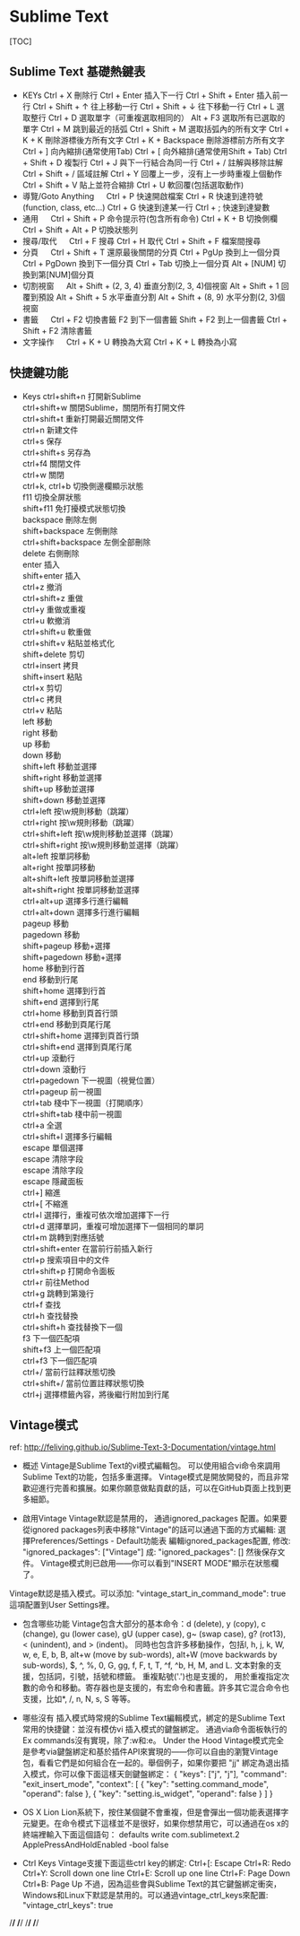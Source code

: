 # Sublime Text #
[TOC]

## Sublime Text 基礎熱鍵表 ##
- KEYs
Ctrl + X					刪除行
Ctrl + Enter				插入下一行
Ctrl + Shift + Enter		插入前一行
Ctrl + Shift + ↑			往上移動一行
Ctrl + Shift + ↓			往下移動一行
Ctrl + L					選取整行
Ctrl + D					選取單字（可重複選取相同的）
Alt + F3					選取所有已選取的單字
Ctrl + M					跳到最近的括弧
Ctrl + Shift + M			選取括弧內的所有文字
Ctrl + K + K				刪除游標後方所有文字
Ctrl + K + Backspace		刪除游標前方所有文字
Ctrl + ]					向內縮排(通常使用Tab)
Ctrl + [					向外縮排(通常使用Shift + Tab)
Ctrl + Shift + D			複製行
Ctrl + J					與下一行結合為同一行
Ctrl + /					註解與移除註解
Ctrl + Shift + /			區域註解
Ctrl + Y					回覆上一步，沒有上一步時重複上個動作
Ctrl + Shift + V			貼上並符合縮排
Ctrl + U					軟回覆(包括選取動作)
- 導覽/Goto Anything	　
Ctrl + P	快速開啟檔案
Ctrl + R	快速到達符號(function, class, etc…)
Ctrl + G	快速到達某一行
Ctrl + ;	快速到達變數
- 通用	　
Ctrl + Shift + P		命令提示符(包含所有命令)
Ctrl + K + B			切換側欄
Ctrl + Shift + Alt + P	切換狀態列
- 搜尋/取代	　
Ctrl + F			搜尋
Ctrl + H			取代
Ctrl + Shift + F	檔案間搜尋
- 分頁	　
Ctrl + Shift + T	還原最後關閉的分頁
Ctrl + PgUp			換到上一個分頁
Ctrl + PgDown		換到下一個分頁
Ctrl + Tab			切換上一個分頁
Alt + [NUM]			切換到第[NUM]個分頁
- 切割視窗	　
Alt + Shift + (2, 3, 4)		垂直分割(2, 3, 4)個視窗
Alt + Shift + 1				回覆到預設
Alt + Shift + 5				水平垂直分割
Alt + Shift + (8, 9)		水平分割(2, 3)個視窗
- 書籤	　
Ctrl + F2	切換書籤
F2					到下一個書籤
Shift + F2			到上一個書籤
Ctrl + Shift + F2	清除書籤
- 文字操作	　
Ctrl + K + U		轉換為大寫
Ctrl + K + L		轉換為小寫


## 快捷鍵功能 ##
- Keys
ctrl+shift+n    打開新Sublime    
ctrl+shift+w    關閉Sublime，關閉所有打開文件    
ctrl+shift+t    重新打開最近關閉文件    
ctrl+n    		新建文件    
ctrl+s    		保存    
ctrl+shift+s    另存為    
ctrl+f4    		關閉文件    
ctrl+w    		關閉    
ctrl+k, ctrl+b  切換側邊欄顯示狀態    
f11    			切換全屏狀態    
shift+f11    	免打擾模式狀態切換    
backspace    	刪除左側    
shift+backspace 		   左側刪除    
ctrl+shift+backspace    	左側全部刪除    
delete    				右側刪除    
enter    		插入    
shift+enter 	插入    
ctrl+z    		撤消    
ctrl+shift+z    重做    
ctrl+y   		重做或重複    
ctrl+u  		軟撤消    
ctrl+shift+u    軟重做    
ctrl+shift+v    粘貼並格式化    
shift+delete    剪切    
ctrl+insert     拷貝    
shift+insert    粘貼    
ctrl+x    	剪切    
ctrl+c    拷貝    
ctrl+v    粘貼    
left    移動    
right    移動    
up    移動    
down    移動    
shift+left    移動並選擇    
shift+right    移動並選擇    
shift+up    移動並選擇    
shift+down    移動並選擇    
ctrl+left    按\w規則移動（跳躍）    
ctrl+right    按\w規則移動（跳躍）    
ctrl+shift+left    按\w規則移動並選擇（跳躍）    
ctrl+shift+right    按\w規則移動並選擇（跳躍）    
alt+left    按單詞移動    
alt+right    按單詞移動    
alt+shift+left    按單詞移動並選擇    
alt+shift+right    按單詞移動並選擇    
ctrl+alt+up    選擇多行進行編輯    
ctrl+alt+down    選擇多行進行編輯    
pageup    移動    
pagedown    移動    
shift+pageup    移動+選擇    
shift+pagedown    移動+選擇    
home    移動到行首    
end    移動到行尾    
shift+home    選擇到行首    
shift+end    選擇到行尾    
ctrl+home    移動到頁首行頭    
ctrl+end    移動到頁尾行尾    
ctrl+shift+home    選擇到頁首行頭    
ctrl+shift+end    選擇到頁尾行尾    
ctrl+up    滾動行    
ctrl+down    滾動行    
ctrl+pagedown    下一視圖（視覺位置）    
ctrl+pageup    前一視圖    
ctrl+tab    棧中下一視圖（打開順序）    
ctrl+shift+tab    棧中前一視圖    
ctrl+a    全選    
ctrl+shift+l    選擇多行編輯    
escape    單個選擇    
escape    清除字段    
escape    清除字段    
escape    隱藏面板    
ctrl+]    縮進    
ctrl+[    不縮進    
ctrl+l    選擇行，重複可依次增加選擇下一行    
ctrl+d    選擇單詞，重複可增加選擇下一個相同的單詞    
ctrl+m    跳轉到對應括號    
ctrl+shift+enter    在當前行前插入新行    
ctrl+p    搜索項目中的文件    
ctrl+shift+p    打開命令面板    
ctrl+r    前往Method    
ctrl+g    跳轉到第幾行    
ctrl+f    查找    
ctrl+h    查找替換    
ctrl+shift+h    查找替換下一個    
f3    下一個匹配項    
shift+f3    上一個匹配項    
ctrl+f3    下一個匹配項    
ctrl+/    當前行註釋狀態切換    
ctrl+shift+/    當前位置註釋狀態切換    
ctrl+j    選擇標籤內容，將後繼行附加到行尾    


## Vintage模式 ##
ref: http://feliving.github.io/Sublime-Text-3-Documentation/vintage.html

- 概述
Vintage是Sublime Text的vi模式編輯包。 可以使用組合vi命令來調用Sublime Text的功能，包括多重選擇。
Vintage模式是開放開發的，而且非常歡迎進行完善和擴展。如果你願意做點貢獻的話，可以在GitHub頁面上找到更多細節。

- 啟用Vintage
Vintage默認是禁用的， 通過ignored_packages 配置。如果要從ignored packages列表中移除"Vintage"的話可以通過下面的方式編輯:
選擇Preferences/Settings - Default功能表
編輯ignored_packages配置, 修改:
    "ignored_packages": ["Vintage"]
成:
    "ignored_packages": []
然後保存文件。
Vintage模式則已啟用——你可以看到"INSERT MODE"顯示在狀態欄了。

Vintage默認是插入模式。可以添加:
    "vintage_start_in_command_mode": true
這項配置到User Settings裡。

- 包含哪些功能
Vintage包含大部分的基本命令：d (delete), y (copy), c (change), gu (lower case), gU (upper case), g~ (swap case), g? (rot13), < (unindent), and > (indent)。
同時也包含許多移動操作，包括l, h, j, k, W, w, e, E, b, B, alt+w (move by sub-words), alt+W (move backwards by sub-words), $, ^, %, 0, G, gg, f, F, t, T, ^f, ^b, H, M, and L.
文本對象的支援，包括詞，引號，括號和標籤。
重複點號('.')也是支援的， 用於重複指定次數的命令和移動。寄存器也是支援的，有宏命令和書籤。許多其它混合命令也支援，比如*, /, n, N, s, S 等等。

- 哪些沒有
插入模式時常規的Sublime Text編輯模式，綁定的是Sublime Text常用的快捷鍵：並沒有模仿vi 插入模式的鍵盤綁定。
通過via命令面板執行的Ex commands沒有實現，除了:w和:e。
Under the Hood
Vintage模式完全是參考via鍵盤綁定和基於插件API來實現的——你可以自由的瀏覽Vintage包，看看它們是如何組合在一起的。舉個例子，如果你要把 "jj" 綁定為退出插入模式，你可以像下面這樣天劍鍵盤綁定：
{ "keys": ["j", "j"], "command": "exit_insert_mode",
    "context":
    [
        { "key": "setting.command_mode", "operand": false },
        { "key": "setting.is_widget", "operand": false }
    ]
}

- OS X Lion
Lion系統下，按住某個鍵不會重複，但是會彈出一個功能表選擇字元變更。在命令模式下這樣並不是很好，如果你想禁用它，可以通過在os x的終端裡輸入下面這個語句：
defaults write com.sublimetext.2 ApplePressAndHoldEnabled -bool false

- Ctrl Keys
Vintage支援下面這些ctrl key的綁定:
Ctrl+[: Escape
Ctrl+R: Redo
Ctrl+Y: Scroll down one line
Ctrl+E: Scroll up one line
Ctrl+F: Page Down
Ctrl+B: Page Up
不過，因為這些會與Sublime Text的其它鍵盤綁定衝突，Windows和Linux下默認是禁用的。可以通過vintage_ctrl_keys來配置:
    "vintage_ctrl_keys": true


/******************************************************************************/
/******************************************************************************/
/******************************************************************************/
/******************************************************************************/
